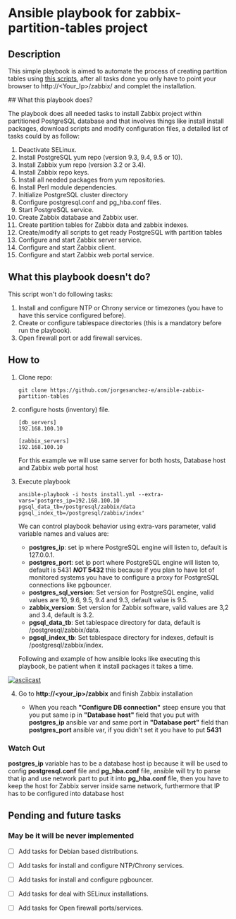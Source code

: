 # Ansible playbook for zabbix-partition-tables project

## Description

This simple playbook is aimed to automate the process of creating partition tables using [this scripts](https://github.com/jorgesanchez-e/zabbix-partition-tables), after all tasks done you only have to point your browser to http://<Your_Ip>/zabbix/ and complet the installation.



## What this playbook does?

The playbook does all needed tasks to install Zabbix project within partitioned PostgreSQL database and that involves things like install install packages, download scripts and modify configuration files, a detailed list of tasks could by as follow:

1. Deactivate SELinux.
2. Install PostgreSQL yum repo (version 9.3, 9.4, 9.5 or 10).
3. Install Zabbix yum repo (version 3.2 or 3.4).
4. Install Zabbix repo keys.
5. Install all needed packages from yum repositories.
6. Install Perl module dependencies.
7. Initialize PostgreSQL cluster directory
8. Configure postgresql.conf and pg_hba.conf files.
9. Start PostgreSQL service.
10. Create Zabbix database and Zabbix user.
11. Create partition tables for Zabbix data and zabbix indexes.
12. Create/modify all scripts to get ready PostgreSQL with partition tables
13. Configure and start Zabbix server service.
14. Configure and start Zabbix client.
15. Configure and start Zabbix web portal service.



## What this playbook doesn't do?

This script won't do following tasks:

1. Install and configure NTP or Chrony service or timezones (you have to have this service configured before).
2. Create or configure tablespace directories (this is a mandatory before run the playbook).
3. Open firewall port or add firewall services.



## How to

1. Clone repo:

   ```shell
   git clone https://github.com/jorgesanchez-e/ansible-zabbix-partition-tables
   ```

2. configure hosts (inventory) file.

   ```shell
   [db_servers]
   192.168.100.10
   
   [zabbix_servers]
   192.168.100.10
   ```

   For this example we will use same server for both hosts, Database host and Zabbix web portal host

3. Execute playbook

   ```shell
   ansible-playbook -i hosts install.yml --extra-vars='postgres_ip=192.168.100.10 pgsql_data_tb=/postgresql/zabbix/data pgsql_index_tb=/postgresql/zabbix/index'
   ```

   We can control playbook behavior using extra-vars parameter, valid variable names and values are:

   - **postgres_ip**: set ip where PostgreSQL engine will listen to, default is 127.0.0.1.
   - __postgres_port__: set ip port where PostgreSQL engine will listen to, default is 5431 __*NOT* 5432__ this because if you plan to have lot of monitored systems you have to configure a proxy for PostgreSQL connections like pgbouncer.
   - **postgres_sql_version**: Set version for PostgreSQL engine, valid values are 10, 9.6, 9.5, 9.4 and 9.3, default value is 9.5.
   - **zabbix_version**: Set version for Zabbix software, valid values are 3,2 and 3.4, default is 3.2.
   - **pgsql_data_tb**: Set tablespace directory for data, default is /postgresql/zabbix/data.
   - **pgsql_index_tb**: Set tablespace directory for indexes, default is /postgresql/zabbix/index.



   Following and example of how ansible looks like executing this playbook, be patient when it install packages it takes a time.

[![asciicast](https://asciinema.org/a/202112.png)](https://asciinema.org/a/202112)



4. Go to **http://<your_ip>/zabbix** and finish Zabbix installation

   - When you reach **"Configure DB connection"** steep ensure you that you put same ip in **"Database host"** field that you put with **postgres_ip** ansible var and same port in **"Database port"** field than **postgres_port** ansible var, if you didn't set it you have to put **5431**



### Watch Out

__postgres_ip__ variable has to be a database host ip because it will be used to config __postgresql.conf__ file and __pg_hba.conf__ file, ansible will try to parse that ip and use network part to put it into __pg_hba.conf__ file, then you have to keep the host for Zabbix server inside same network, furthermore that IP has to be configured into database host 



## Pending and future tasks

### May be it will be never implemented

- [ ] Add tasks for Debian based distributions.
- [ ] Add tasks for install and configure NTP/Chrony services.
- [ ] Add tasks for install and configure pgbouncer.
- [ ] Add tasks for deal with SELinux installations.
- [ ] Add tasks for Open firewall ports/services.



